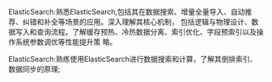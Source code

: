 ElasticSearch:熟悉ElasticSearch,包括其在数据搜索、增量全量导入、自动推荐、纠错和补全等场景的应用。深入理解其核心机制，
包括逻辑与物理设计、数据写入和查询流程。了解缓存预热、冷热数据分离、索引优化、字段预索引以及操作系统参数调优等性能提升策
略。


ElasticSearch:熟练使用ElasticSearch进行数据搜索和计算，了解其倒排索引、数据同步的原理;